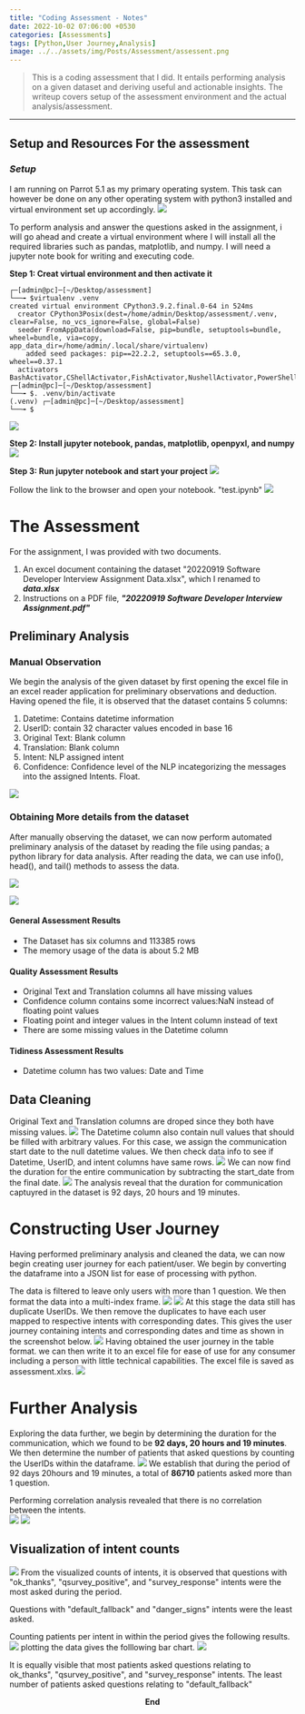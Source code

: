 ```yaml
---
title: "Coding Assessment - Notes"
date: 2022-10-02 07:06:00 +0530
categories: [Assessments]
tags: [Python,User Journey,Analysis]
image: ../../assets/img/Posts/Assessment/assessent.png
---
```


> This is a coding assessment that I did. It entails performing analysis on a given dataset and deriving useful and actionable insights. The writeup covers setup of the assessment environment and the actual analysis/assessment.


****

## Setup and Resources For the assessment
### *Setup*
I am running on Parrot 5.1 as my primary operating system. This task can however be done on any other operating system with python3 installed and virtual environment set up accordingly.
![](/assets/img/Posts/Assessment/pcspecs.png)

To perform analysis and answer the questions asked in the assignment,  i will go ahead and create a virtual environment  where I will install all the required libraries such as pandas, matplotlib, and numpy. I will need  a jupyter note book for writing and executing code.

**Step 1: Creat virtual environment and then activate it**
```
┌─[admin@pc]─[~/Desktop/assessment]
└──╼ $virtualenv .venv
created virtual environment CPython3.9.2.final.0-64 in 524ms
  creator CPython3Posix(dest=/home/admin/Desktop/assessment/.venv, clear=False, no_vcs_ignore=False, global=False)
  seeder FromAppData(download=False, pip=bundle, setuptools=bundle, wheel=bundle, via=copy, app_data_dir=/home/admin/.local/share/virtualenv)
    added seed packages: pip==22.2.2, setuptools==65.3.0, wheel==0.37.1
  activators BashActivator,CShellActivator,FishActivator,NushellActivator,PowerShellActivator,PythonActivator
┌─[admin@pc]─[~/Desktop/assessment]
└──╼ $. .venv/bin/activate
(.venv) ┌─[admin@pc]─[~/Desktop/assessment]
└──╼ $

```

![](/assets/img/Posts/Assessment/virtualenv.png)

**Step 2: Install  jupyter notebook, pandas,  matplotlib, openpyxl, and  numpy**
![](/assets/img/Posts/Assessment/jupyter.png)

**Step 3: Run jupyter notebook and start your project**
![](/assets/img/Posts/Assessment/notebook.png)

Follow the link to the browser and open your notebook. "test.ipynb"
![](/assets/img/Posts/Assessment/20220922131032.png)


# The Assessment
For the assignment, I was provided with two documents.
1. An excel document containing the dataset "20220919 Software Developer Interview Assignment Data.xlsx", which I renamed to ***data.xlsx***
2. Instructions on a PDF file, ***"20220919 Software Developer Interview Assignment.pdf"***

## Preliminary Analysis
### Manual Observation
We begin the analysis of the given dataset by first opening the excel file in an excel reader application for preliminary observations and deduction. Having opened the file, it is observed that the dataset contains 5 columns:
1. Datetime: Contains datetime information
2. UserID: contain 32 character values encoded in base 16
3. Original Text: Blank column
4. Translation: Blank column
5. Intent: NLP assigned intent
6. Confidence: Confidence level of the NLP incategorizing the messages into the assigned Intents. Float.

![](/assets/img/Posts/Assessment/20220922070812.png)

### Obtaining More details from the dataset
After manually observing the dataset, we can now perform automated preliminary analysis of the dataset by reading the file using pandas; a python library for data analysis. After reading the data, we can use info(), head(), and tail() methods to assess the data.

![](/assets/img/Posts/Assessment/20220922085434.png)

![](/assets/img/Posts/Assessment/20220922074859.png)

#### <strong>General Assessment Results</strong>
<ul>
    <li>The Dataset has six columns and 113385 rows</li>
    <li>The memory usage of the data is about 5.2 MB</li>
</ul>

#### <strong>Quality Assessment Results</strong>
<ul>
    <li>Original Text and Translation columns all have missing values</li>
    <li>Confidence column contains some incorrect values:NaN instead of floating point values</li>
    <li>Floating point and integer values in the Intent column instead of text</li>
    <li>There are some missing values in the Datetime column</li>
</ul>


#### <strong>Tidiness Assessment Results</strong>
<ul>
    <li>Datetime column has two values: Date and Time</li>
</ul>


## Data Cleaning
Original Text and Translation columns are droped  since they both have  missing values.
![](/assets/img/Posts/Assessment/20220922075007.png)
The Datetime column also contain null values that should be filled with arbitrary values. For this case, we assign the communication start date to the null datetime values. We then check data info to see if Datetime, UserID, and intent columns have same rows.
![](/assets/img/Posts/Assessment/20220922081450.png)
We can now find the duration for the entire communication by subtracting the start_date from the final date.
![](/assets/img/Posts/Assessment/20220922081947.png)
The analysis reveal that the duration for communication captuyred in the dataset is 92 days, 20 hours and 19 minutes.

# Constructing User Journey
Having performed preliminary analysis and cleaned the data, we can now begin creating user journey for each patient/user. We begin by converting the dataframe into a JSON list for ease of processing with python.

The data is filtered to leave only users with more than 1 question. We then format the data into a multi-index frame.
![](/assets/img/Posts/Assessment/20220922092527.png)
![](/assets/img/Posts/Assessment/20220922092710.png)
At this stage the data still has duplicate UserIDs. We then remove the duplicates to have each user mapped to respective intents with corresponding dates. This gives the user journey containing intents and corresponding dates and time as shown in the screenshot below.
![](/assets/img/Posts/Assessment/20220922093323.png)
Having obtained the user journey in the table format. we can then write it to an excel file for ease of use for any consumer including a person with little technical capabilities. The excel file is saved as assessment.xlxs.
![](/assets/img/Posts/Assessment/20220922094540.png)
# Further Analysis
Exploring the data further, we begin by determining the duration for the communication, which we found to be **92 days, 20 hours and 19 minutes**. We then determine the number of patients that asked questions by counting the UserIDs within the dataframe.
![](/assets/img/Posts/Assessment/20220922105749.png)
We establish that during the period of 92 days 20hours and 19 minutes, a total of **86710** patients asked more than 1 question. 

Performing correlation analysis revealed that there is no correlation between the intents.  
![](/assets/img/Posts/Assessment/20220922112640.png)
![](/assets/img/Posts/Assessment/20220922112723.png)

## Visualization of intent counts
![](/assets/img/Posts/Assessment/20220922112910.png)
From the visualized counts of intents, it is observed that questions with "ok_thanks", "qsurvey_positive", and  "survey_response" intents were the most asked during the period.

Questions with "default_fallback" and "danger_signs" intents were the least asked.

Counting patients per intent in within the period gives the following results.
![](/assets/img/Posts/Assessment/20220922114220.png)
plotting the data gives the folllowing bar chart.
![](/assets/img/Posts/Assessment/20220922114411.png)

It is equally visible that most patients asked questions relating to ok_thanks", "qsurvey_positive", and  "survey_response" intents. The least number of patients asked questions relating to "default_fallback"

<center><strong>End</strong></center>

